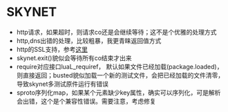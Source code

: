 SKYNET
======

* http请求，如果超时，则请求co还是会继续等待；这不是个优雅的处理方式
* http,dns出错的处理，比较粗暴，我更青睐返回值方式
* http的SSL支持，参考[这里](https://github.com/dpull/lua-webclient)
* skynet.exit()貌似会等待所有co结束才出来
* require对应接口luaL_requiref， 默认如果文件已经加载(package.loaded)，则直接返回；busted貌似加载一个新的测试文件，会把已经加载的文件清零，导致skynet多测试原件运行有错误
* sproto序列化map，如果某个元素缺少key属性，确实可以序列化，可是解析会出错，这个是个兼容性错误。需要注意，考虑修复